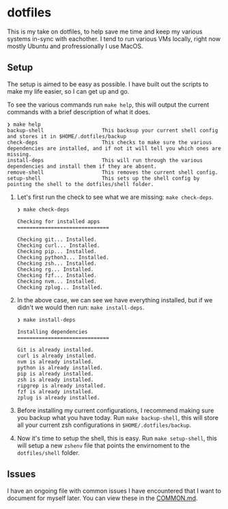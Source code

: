 # dotfiles

This is my take on dotfiles, to help save me time and keep my various systems in-sync with eachother. I tend to run various VMs locally, right now mostly Ubuntu and profressionally I use MacOS.

## Setup

The setup is aimed to be easy as possible. I have built out the scripts to make my life easier, so I can get up and go.

To see the various commands run `make help`, this will output the current commands with a brief description of what it does.

```shell
❯ make help
backup-shell                   This backsup your current shell config and stores it in $HOME/.dotfiles/backup
check-deps                     This checks to make sure the various dependencies are installed, and if not it will tell you which ones are missing.
install-deps                   This will run through the various dependencies and install them if they are absent.
remove-shell                   This removes the current shell config.
setup-shell                    This sets up the shell config by pointing the shell to the dotfiles/shell folder.
```

1. Let's first run the check to see what we are missing: `make check-deps`.

   ```shell
   ❯ make check-deps

   Checking for installed apps
   ==============================

   Checking git... Installed.
   Checking curl... Installed.
   Checking pip... Installed.
   Checking python3... Installed.
   Checking zsh... Installed.
   Checking rg... Installed.
   Checking fzf... Installed.
   Checking nvm... Installed.
   Checking zplug... Installed.
   ```

2. In the above case, we can see we have everything installed, but if we didn't we would then run: `make install-deps`.

   ```shell
   ❯ make install-deps

   Installing dependencies
   ==============================

   Git is already installed.
   curl is already installed.
   nvm is already installed.
   python is already installed.
   pip is already installed.
   zsh is already installed.
   ripgrep is already installed.
   fzf is already installed.
   zplug is already installed.
   ```

3. Before installing my current configurations, I recommend making sure you backup what you have today. Run `make backup-shell`, this will store all your current zsh configurations in `$HOME/.dotfiles/backup`.

4. Now it's time to setup the shell, this is easy. Run `make setup-shell`, this will setup a new `zshenv` file that points the envirnoment to the `dotfiles/shell` folder.

## Issues

I have an ongoing file with common issues I have encountered that I want to document for myself later. You can view these in the [COMMON.md](./COMMON.md).
